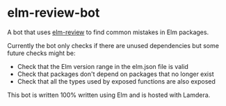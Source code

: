 # elm-review-bot

A bot that uses [elm-review](https://package.elm-lang.org/packages/jfmengels/elm-review/latest/) to find common mistakes in Elm packages.

Currently the bot only checks if there are unused dependencies but some future checks might be:
- Check that the Elm version range in the elm.json file is valid
- Check that packages don't depend on packages that no longer exist
- Check that all the types used by exposed functions are also exposed

This bot is written 100% written using Elm and is hosted with Lamdera.